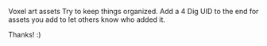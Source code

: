 Voxel art assets
Try to keep things organized.
Add a 4 Dig UID to the end for assets you add to let others know who added it.

Thanks! :)
